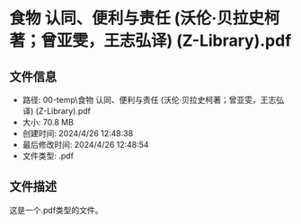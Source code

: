 ﻿# 食物 认同、便利与责任 (沃伦·贝拉史柯著；曾亚雯，王志弘译) (Z-Library).pdf

## 文件信息
- 路径: 00-temp\食物 认同、便利与责任 (沃伦·贝拉史柯著；曾亚雯，王志弘译) (Z-Library).pdf
- 大小: 70.8 MB
- 创建时间: 2024/4/26 12:48:38
- 最后修改时间: 2024/4/26 12:48:54
- 文件类型: .pdf

## 文件描述
这是一个.pdf类型的文件。

